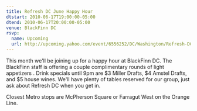 ```yaml
---
title: Refresh DC June Happy Hour
dtstart: 2010-06-17T19:00:00-05:00
dtend: 2010-06-17T20:00:00-05:00
venue: BlackFinn DC
rsvp:
  name: Upcoming
  url: http://upcoming.yahoo.com/event/6556252/DC/Washington/Refresh-DC-June-Happy-Hour/BlackFinn-DC/
---
```


This month we'll be joining up for a happy hour at BlackFinn DC. The BlackFinn staff is offering a couple complimentary rounds of light appetizers . Drink specials until 9pm are $3 Miller Drafts, $4 Amstel Drafts, and $5 house wines. We'll have plenty of tables reserved for our group, just ask about Refresh DC when you get in.

Closest Metro stops are McPherson Square or Farragut West on the Orange Line.